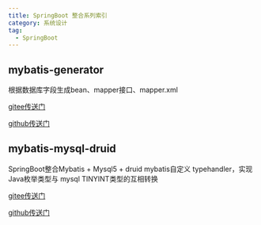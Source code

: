 ```yaml
---
title: SpringBoot 整合系列索引
category: 系统设计
tag:
  - SpringBoot
---
```




## mybatis-generator
根据数据库字段生成bean、mapper接口、mapper.xml

[gitee传送门](https://gitee.com/Seven-97/springboot-demo/tree/master/04-mybatis-generator)

[github传送门](https://github.com/Seven-97/SpringBoot-Demo/tree/master/04-mybatis-generator)



## mybatis-mysql-druid

SpringBoot整合Mybatis + Mysql5 + druid
mybatis自定义 typehandler，实现Java枚举类型与 mysql TINYINT类型的互相转换

[gitee传送门](https://gitee.com/Seven-97/springboot-demo/tree/master/05-mybatis-mysql-druid)

[github传送门](https://github.com/Seven-97/SpringBoot-Demo/tree/master/05-mybatis-mysql-druid)







